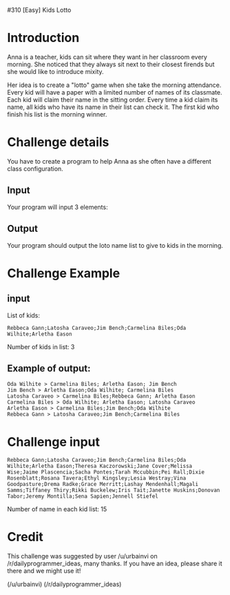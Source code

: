 #310 [Easy] Kids Lotto

# Introduction
Anna is a teacher, kids can sit where they want in her classroom every morning. She noticed that they always sit next to their closest firends but she would like to introduce mixity.

Her idea is to create a "lotto" game when she take the morning attendance. Every kid will have a paper with a limited number of names of its classmate. Each kid will claim their name in the sitting order. Every time a kid claim its name, all kids who have its name in their list can check it. The first kid who finish his list is the morning winner.

# Challenge details
You have to create a program to help Anna as she often have a different class configuration. 

## Input
Your program will input 3 elements:

## Output
Your program should output the loto name list to give to kids in the morning. 

# Challenge Example
## input
List of kids:


```
Rebbeca Gann;Latosha Caraveo;Jim Bench;Carmelina Biles;Oda Wilhite;Arletha Eason
```
Number of kids in list: 3

## Example of output:

```
Oda Wilhite > Carmelina Biles; Arletha Eason; Jim Bench
Jim Bench > Arletha Eason;Oda Wilhite; Carmelina Biles
Latosha Caraveo > Carmelina Biles;Rebbeca Gann; Arletha Eason
Carmelina Biles > Oda Wilhite; Arletha Eason; Latosha Caraveo
Arletha Eason > Carmelina Biles;Jim Bench;Oda Wilhite
Rebbeca Gann > Latosha Caraveo;Jim Bench;Carmelina Biles
```
# Challenge input

```
Rebbeca Gann;Latosha Caraveo;Jim Bench;Carmelina Biles;Oda Wilhite;Arletha Eason;Theresa Kaczorowski;Jane Cover;Melissa Wise;Jaime Plascencia;Sacha Pontes;Tarah Mccubbin;Pei Rall;Dixie Rosenblatt;Rosana Tavera;Ethyl Kingsley;Lesia Westray;Vina Goodpasture;Drema Radke;Grace Merritt;Lashay Mendenhall;Magali Samms;Tiffaney Thiry;Rikki Buckelew;Iris Tait;Janette Huskins;Donovan Tabor;Jeremy Montilla;Sena Sapien;Jennell Stiefel
```
Number of name in each kid list: 15

# Credit
This challenge was suggested by user /u/urbainvi on /r/dailyprogrammer_ideas, many thanks. If you have an idea, please share it there and we might use it!

(/u/urbainvi)
(/r/dailyprogrammer_ideas)
